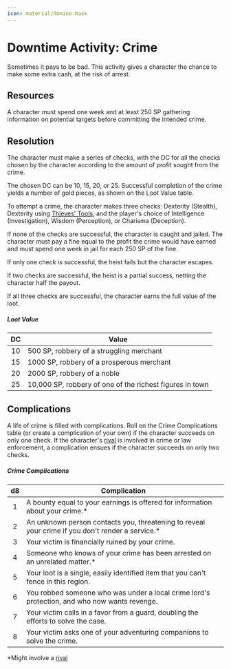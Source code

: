 ```yaml
---
icon: material/domino-mask
---
```


# Downtime Activity: Crime

Sometimes it pays to be bad. This activity gives a character the chance to make some extra cash, at the risk of arrest.

## Resources

A character must spend one week and at least 250 SP gathering information on potential targets before committing the intended crime.

## Resolution

The character must make a series of checks, with the DC for all the checks chosen by the character according to the amount of profit sought from the crime.

The chosen DC can be 10, 15, 20, or 25. Successful completion of the crime yields a number of gold pieces, as shown on the Loot Value table.

To attempt a crime, the character makes three checks: Dexterity (Stealth), Dexterity using [Thieves' Tools](../../equipment/tools/artisan-tools.md#thievess-tools), and the player's choice of Intelligence (Investigation), Wisdom (Perception), or Charisma (Deception).

If none of the checks are successful, the character is caught and jailed. The character must pay a fine equal to the profit the crime would have earned and must spend one week in jail for each 250 SP of the fine.

If only one check is successful, the heist fails but the character escapes.

If two checks are successful, the heist is a partial success, netting the character half the payout.

If all three checks are successful, the character earns the full value of the loot.

##### Loot Value

| DC | Value |
|:-:|---|
| 10 | 500 SP, robbery of a struggling merchant |
| 15 | 1000 SP, robbery of a prosperous merchant |
| 20 | 2000 SP, robbery of a noble |
| 25 | 10,000 SP, robbery of one of the richest figures in town |

## Complications

A life of crime is filled with complications. Roll on the Crime Complications table (or create a complication of your own) if the character succeeds on only one check. If the character's [rival] is involved in crime or law enforcement, a complication ensues if the character succeeds on only two checks.

##### Crime Complications

| d8 | Complication |
|:-:|---|
| 1 | A bounty equal to your earnings is offered for information about your crime.* |
| 2 | An unknown person contacts you, threatening to reveal your crime if you don't render a service.* |
| 3 | Your victim is financially ruined by your crime. |
| 4 | Someone who knows of your crime has been arrested on an unrelated matter.* |
| 5 | Your loot is a single, easily identified item that you can't fence in this region. |
| 6 | You robbed someone who was under a local crime lord's protection, and who now wants revenge. |
| 7 | Your victim calls in a favor from a guard, doubling the efforts to solve the case. |
| 8 | Your victim asks one of your adventuring companions to solve the crime. |

*Might involve a [rival]

[rival]: index.md#rival
